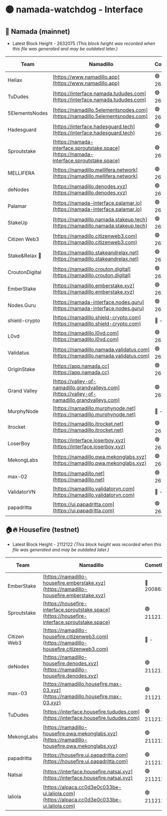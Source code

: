 # 🟡 namada-watchdog - Interface

## 🚀 Namada (mainnet)
- Latest Block Height - 2632075 *(This block height was recorded when this file was generated and may be outdated later.)*

| Team | Namadillo | CometBFT | Indexer | MASP Indexer |
|-|-|-|-|-|
| Heliax | [https://www.namadillo.app](https://www.namadillo.app) | 🟢 2632049 | 🟢 2632049 | 🟢 2632049 |
| TuDudes | [https://interface.namada.tududes.com](https://interface.namada.tududes.com) | 🟢 2632049 | 🟢 2632049 | 🟢 2632049 |
| 5ElementsNodes | [https://namadillo.5elementsnodes.com](https://namadillo.5elementsnodes.com) | 🟢 2632050 | 🟢 2632050 | 🟢 2632050 |
| Hadesguard | [https://interface.hadesguard.tech](https://interface.hadesguard.tech) | 🟢 2632051 | 🟢 2632051 | 🟢 2632051 |
| Sproutstake | [https://namada-interface.sproutstake.space](https://namada-interface.sproutstake.space) | 🟢 2632051 | 🟢 2632051 | 🟢 2632052 |
| MELLIFERA | [https://namadillo.mellifera.network](https://namadillo.mellifera.network) | 🟢 2632052 | 🟢 2632052 | 🟢 2632053 |
| deNodes | [https://namadillo.denodes.xyz](https://namadillo.denodes.xyz) | 🟢 2632053 | 🟢 2632053 | 🟢 2632053 |
| Palamar | [https://namada-interface.palamar.io](https://namada-interface.palamar.io) | 🟢 2632054 | 🟢 2632054 | 🟢 2632054 |
| StakeUp | [https://namadillo.namada.stakeup.tech](https://namadillo.namada.stakeup.tech) | 🟢 2632055 | 🟢 2632055 | 🟢 2632055 |
| Citizen Web3 | [https://namadillo.citizenweb3.com](https://namadillo.citizenweb3.com) | 🟢 2632056 | 🟢 2632055 | 🟢 2632056 |
| Stake&Relax 🦥 | [https://namadillo.stakeandrelax.net](https://namadillo.stakeandrelax.net) | 🟢 2632056 | 🟢 2632056 | 🟢 2632056 |
| CroutonDigital | [https://namadillo.crouton.digital](https://namadillo.crouton.digital) | 🟢 2632057 | 🟢 2632057 | 🟢 2632057 |
| EmberStake | [https://namadillo.emberstake.xyz](https://namadillo.emberstake.xyz) | 🟢 2632058 | 🟢 2632058 | 🟢 2632058 |
| Nodes.Guru | [https://namada-interface.nodes.guru](https://namada-interface.nodes.guru) | 🟢 2632059 | 🟢 2632058 | 🟢 2632059 |
| shield-crypto | [https://namadillo.shield-crypto.com](https://namadillo.shield-crypto.com) | 🔴 - | 🔴 - | 🔴 - |
| L0vd | [https://namadillo.l0vd.com](https://namadillo.l0vd.com) | 🟢 2632065 | 🟢 2632064 | 🟢 2632065 |
| Validatus | [https://namadillo.namada.validatus.com](https://namadillo.namada.validatus.com) | 🟢 2632066 | 🟢 2632066 | 🟢 2632066 |
| OriginStake | [https://app.namada.cc](https://app.namada.cc) | 🟢 2632067 | 🟢 2632066 | 🟢 2632066 |
| Grand Valley | [https://valley-of-namadillo.grandvalleys.com](https://valley-of-namadillo.grandvalleys.com) | 🟢 2632067 | 🟢 2632067 | 🟢 2632067 |
| MurphyNode | [https://namadillo.murphynode.net](https://namadillo.murphynode.net) | 🔴 - | 🔴 - | 🔴 - |
| itrocket | [https://namadillo.itrocket.net](https://namadillo.itrocket.net) | 🟢 2632070 | 🟢 2632070 | 🟢 2632070 |
| LoserBoy | [https://interface.loserboy.xyz](https://interface.loserboy.xyz) | 🟢 2632070 | 🟢 2632070 | 🟢 2632070 |
| MekongLabs | [https://namadillo.pwa.mekonglabs.xyz](https://namadillo.pwa.mekonglabs.xyz) | 🟢 2632071 | 🟢 2632071 | 🟢 2632071 |
| max-02 | [https://namadillo.net](https://namadillo.net) | 🟢 2632072 | 🟢 2632072 | 🟢 2632072 |
| ValidatorVN | [https://namadillo.validatorvn.com](https://namadillo.validatorvn.com) | 🔴 - | 🔴 - | 🔴 - |
| papadritta | [https://ui.papadritta.com](https://ui.papadritta.com) | 🟢 2632075 | 🟢 2632075 | 🟢 2632075 |

## 🏠🔥 Housefire (testnet)
- Latest Block Height - 2112122 *(This block height was recorded when this file was generated and may be outdated later.)*

| Team | Namadillo | CometBFT | Indexer | MASP Indexer |
|-|-|-|-|-|
| EmberStake | [https://namadillo-housefire.emberstake.xyz](https://namadillo-housefire.emberstake.xyz) | 🔴 2008636 | 🔴 - | 🔴 - |
| Sproutstake | [https://housefire-interface.sproutstake.space](https://housefire-interface.sproutstake.space) | 🟢 2112116 | 🟢 2112116 | 🟢 2112117 |
| Citizen Web3 | [https://namadillo-housefire.citizenweb3.com](https://namadillo-housefire.citizenweb3.com) | 🔴 - | 🟢 2112118 | 🟢 2112118 |
| deNodes | [https://namadillo-housefire.denodes.xyz](https://namadillo-housefire.denodes.xyz) | 🟢 2112119 | 🟢 2112119 | 🟢 2112119 |
| max-03 | [https://namadillo.housefire.max-03.xyz](https://namadillo.housefire.max-03.xyz) | 🟢 2112119 | 🟢 2112119 | 🟢 2112119 |
| TuDudes | [https://interface.housefire.tududes.com](https://interface.housefire.tududes.com) | 🟢 2112120 | 🟢 2112120 | 🟢 2112120 |
| MekongLabs | [https://namadillo-housefire.pwa.mekonglabs.xyz](https://namadillo-housefire.pwa.mekonglabs.xyz) | 🟢 2112121 | 🟢 2112121 | 🟢 2112121 |
| papadritta | [https://housefire.ui.papadritta.com](https://housefire.ui.papadritta.com) | 🟢 2112121 | 🟢 2112121 | 🟢 2112121 |
| Natsai | [https://interface.housefire.natsai.xyz](https://interface.housefire.natsai.xyz) | 🟢 2112122 | 🟢 2112122 | 🟢 2112122 |
| laliola | [https://alpaca.cc0d3e0c033be-ui.laliola.com](https://alpaca.cc0d3e0c033be-ui.laliola.com) | 🟢 2112122 | 🟢 2112122 | 🟢 2112122 |

